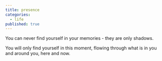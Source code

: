 ```yaml
---
title: presence
categories:
  - life
published: true
---
```


You can never find yourself
in your memories -
they are only shadows.

You will only find yourself
in this moment,
flowing through
what is in you
and around you,
here and now.
